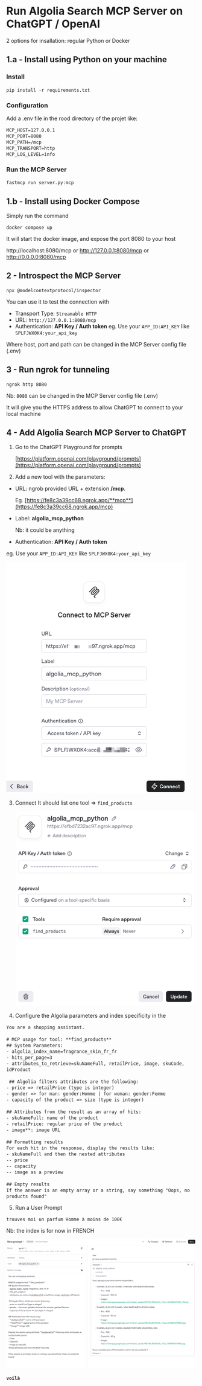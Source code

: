 # Run Algolia Search MCP Server on ChatGPT / OpenAI

2 options for insallation: regular Python or Docker

## 1.a - Install using Python on your machine

### Install

```shell
pip install -r requirements.txt
```

### Configuration

Add a .env file in the rood directory of the projet like:

```
MCP_HOST=127.0.0.1
MCP_PORT=8080
MCP_PATH=/mcp
MCP_TRANSPORT=http
MCP_LOG_LEVEL=info
```

### Run the MCP Server

```shell
fastmcp run server.py:mcp
```

## 1.b - Install using Docker Compose

Simply run the command

```
docker compose up
```

It will start the docker image, and expose the port 8080 to your host

http://localhost:8080/mcp
or
http://127.0.0.1:8080/mcp
or
http://0.0.0.0:8080/mcp

## 2 - Introspect the MCP Server

```
npx @modelcontextprotocol/inspector
```

You can use it to test the connection with

- Transport Type: `Streamable HTTP`
- URL: `http://127.0.0.1:8080/mcp`
- Authentication: **API Key / Auth token**
  eg. Use your `APP_ID:API_KEY` like `SPLFJWX0K4:your_api_key`

Where host, port and path can be changed in the MCP Server config file (.env)

## 3 - Run ngrok for tunneling

```
ngrok http 8080
```

Nb: `8080` can be changed in the MCP Server config file (.env)

It will give you the HTTPS address to allow ChatGPT to connect to your local machine

## 4 - Add Algolia Search MCP Server to ChatGPT

1. Go to the ChatGPT Playground for prompts

   [https://platform.openai.com/playground/prompts](https://platform.openai.com/playground/prompts)

2. Add a new tool with the parameters:

- URL: ngrob provided URL + extension **/mcp**.

  Eg. [https://fe8c3a39cc68.ngrok.app/**mcp**](https://fe8c3a39cc68.ngrok.app/mcp)

- Label: **algolia_mcp_python**

  Nb: it could be anything

- Authentication: **API Key / Auth token**

eg. Use your `APP_ID:API_KEY` like `SPLFJWX0K4:your_api_key`

![Config](images/connect.png)

3. Connect
   It should list one tool => `find_products`

   ![Tools](images/tools.png)

4. Configure the Algolia parameters and index specificity in the

```
You are a shopping assistant.

# MCP usage for tool: **find_products**
## System Parameters:
- algolia_index_name=fragrance_skin_fr_fr
- hits_per_page=3
- attributes_to_retrieve=skuNameFull, retailPrice, image, skuCode, idProduct

 ## Algolia filters attributes are the following:
- price => retailPrice (type is integer)
- gender => for man: gender:Homme | for woman: gender:Femme
- capacity of the product => size (type is integer)

## Attributes from the result as an array of hits:
- skuNameFull: name of the product
- retailPrice: regular price of the product
- image**: image URL

## Formatting results
For each hit in the response, display the results like:
- skuNameFull and then the nested attributes
-- price
-- capacity
-- image as a preview

## Empty results
If the answer is an empty array or a string, say something "Oops, no products found"
```

5. Run a User Prompt

```
trouves moi un parfum Homme à moins de 100€

```

Nb: the index is for now in FRENCH

![Run](images/run.png)

**`voilà`**
